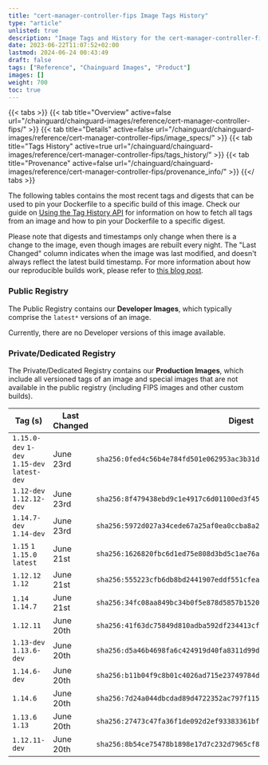 ```yaml
---
title: "cert-manager-controller-fips Image Tags History"
type: "article"
unlisted: true
description: "Image Tags and History for the cert-manager-controller-fips Chainguard Image"
date: 2023-06-22T11:07:52+02:00
lastmod: 2024-06-24 00:43:49
draft: false
tags: ["Reference", "Chainguard Images", "Product"]
images: []
weight: 700
toc: true
---
```


{{< tabs >}}
{{< tab title="Overview" active=false url="/chainguard/chainguard-images/reference/cert-manager-controller-fips/" >}}
{{< tab title="Details" active=false url="/chainguard/chainguard-images/reference/cert-manager-controller-fips/image_specs/" >}}
{{< tab title="Tags History" active=true url="/chainguard/chainguard-images/reference/cert-manager-controller-fips/tags_history/" >}}
{{< tab title="Provenance" active=false url="/chainguard/chainguard-images/reference/cert-manager-controller-fips/provenance_info/" >}}
{{</ tabs >}}

The following tables contains the most recent tags and digests that can be used to pin your Dockerfile to a specific build of this image. Check our guide on [Using the Tag History API](/chainguard/chainguard-images/using-the-tag-history-api/) for information on how to fetch all tags from an image and how to pin your Dockerfile to a specific digest.

Please note that digests and timestamps only change when there is a change to the image, even though images are rebuilt every night. The "Last Changed" column indicates when the image was last modified, and doesn't always reflect the latest build timestamp. For more information about how our reproducible builds work, please refer to [this blog post](https://www.chainguard.dev/unchained/reproducing-chainguards-reproducible-image-builds).

### Public Registry
The Public Registry contains our **Developer Images**, which typically comprise the `latest*` versions of an image.

Currently, there are no Developer versions of this image available.

### Private/Dedicated Registry
The Private/Dedicated Registry contains our **Production Images**, which include all versioned tags of an image and special images that are not available in the public registry (including FIPS images and other custom builds).

| Tag (s)                                       | Last Changed | Digest                                                                    |
|-----------------------------------------------|--------------|---------------------------------------------------------------------------|
|  `1.15.0-dev` `1-dev` `1.15-dev` `latest-dev` | June 23rd    | `sha256:0fed4c56b4e784fd501e062953ac3b31d56e596ea7b26fa58c2cb3c91e34af08` |
|  `1.12-dev` `1.12.12-dev`                     | June 23rd    | `sha256:8f479438ebd9c1e4917c6d01100ed3f45c0a3ccaf47709d64a92e1a9d810a0e7` |
|  `1.14.7-dev` `1.14-dev`                      | June 23rd    | `sha256:5972d027a34cede67a25af0ea0ccba8a2532bdc20a1d35d2fb1c027f241d31c1` |
|  `1.15` `1` `1.15.0` `latest`                 | June 21st    | `sha256:1626820fbc6d1ed75e808d3bd5c1ae76a67fa9e04fa0fdc99c2df3862b1f9c22` |
|  `1.12.12` `1.12`                             | June 21st    | `sha256:555223cfb6db8bd2441907eddf551cfeaa2e15664aaeb65c0bb8e287a7d19077` |
|  `1.14` `1.14.7`                              | June 21st    | `sha256:34fc08aa849bc34b0f5e878d5857b1520be22973d9c847650f84e58b571e4087` |
|  `1.12.11`                                    | June 20th    | `sha256:41f63dc75849d810adba592df234413cf0ae61ae9a8f462cbb99ccbef6dcebc7` |
|  `1.13-dev` `1.13.6-dev`                      | June 20th    | `sha256:d5a46b4698fa6c424919d40fa8311d99df609fed022b7aae56575acbd3bd4a70` |
|  `1.14.6-dev`                                 | June 20th    | `sha256:b11b04f9c8b01c4026ad715e23749784d64f3ec3fdad1a778c6dc13c8acd04e6` |
|  `1.14.6`                                     | June 20th    | `sha256:7d24a044dbcdad89d4722352ac797f115912e9e61fa8dbc2a22199c3c1b49f2a` |
|  `1.13.6` `1.13`                              | June 20th    | `sha256:27473c47fa36f1de092d2ef93383361bfd058156fc558935bcc1f37dd5b17584` |
|  `1.12.11-dev`                                | June 20th    | `sha256:8b54ce75478b1898e17d7c232d7965cf8d564722b48ca2fad7ce29939a7210ce` |

